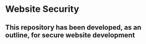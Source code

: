 # Website Security
## This repository has been developed, as an outline, for secure website development
